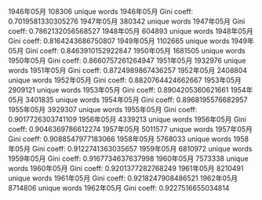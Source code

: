 1946年05月 108306 unique words
1946年05月 Gini coeff: 0.7019581330305276
1947年05月 380342 unique words
1947年05月 Gini coeff: 0.7862132056568527
1948年05月 604893 unique words
1948年05月 Gini coeff: 0.8164243686750807
1949年05月 1102665 unique words
1949年05月 Gini coeff: 0.8463910152922847
1950年05月 1681505 unique words
1950年05月 Gini coeff: 0.8660757261264947
1951年05月 1932976 unique words
1951年05月 Gini coeff: 0.8724989867436257
1952年05月 2408804 unique words
1952年05月 Gini coeff: 0.8820764424662667
1953年05月 2909121 unique words
1953年05月 Gini coeff: 0.8904205360621661
1954年05月 3401835 unique words
1954年05月 Gini coeff: 0.8968195576682957
1955年05月 3929307 unique words
1955年05月 Gini coeff: 0.9017726303741109
1956年05月 4339213 unique words
1956年05月 Gini coeff: 0.9046369786612274
1957年05月 5011577 unique words
1957年05月 Gini coeff: 0.9088547977183066
1958年05月 5768033 unique words
1958年05月 Gini coeff: 0.9122741363035657
1959年05月 6810972 unique words
1959年05月 Gini coeff: 0.9167734637637998
1960年05月 7573338 unique words
1960年05月 Gini coeff: 0.9201377282768249
1961年05月 8210491 unique words
1961年05月 Gini coeff: 0.9218247908486521
1962年05月 8714806 unique words
1962年05月 Gini coeff: 0.9227516655034814
